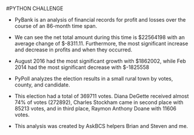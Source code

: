 #PYTHON CHALLENGE 
* PyBank is an analysis of financial records for profit and losses over the course of an 86-month time span.
  
* We can see the net total amount during this time is $22564198 with an average change of $-8311.11. Furthermore, the most significant increase and decrease in profits and when they occurred. 

* August 2016 had the most significant growth with $1862002, while Feb 2014 had the most  significant decrease with $-1825558


* PyPoll analyzes the election results in a small rural town by votes, county, and candidate.
  
* This election had a total of 369711 votes. Diana DeGette received almost 74% of votes (272892), Charles Stockham came in second place with 85213 votes, and in third place, Raymon Anthony Doane with 11606 votes.


 - This analysis was created by AskBCS helpers Brian and Steven and me.

